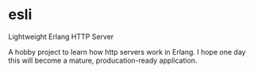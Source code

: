 # esli
Lightweight Erlang HTTP Server 

A hobby project to learn how http servers work in Erlang. I hope one day this will become a mature, producation-ready application.
